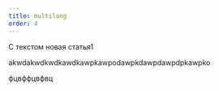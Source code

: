 ```yaml
---
title: multilang
order: 4
---
```


С текстом новая статья1

akwdakwdkwdkawdkawpkawpodawpkdawpdawpdpkawpko

фцвффцвфвц